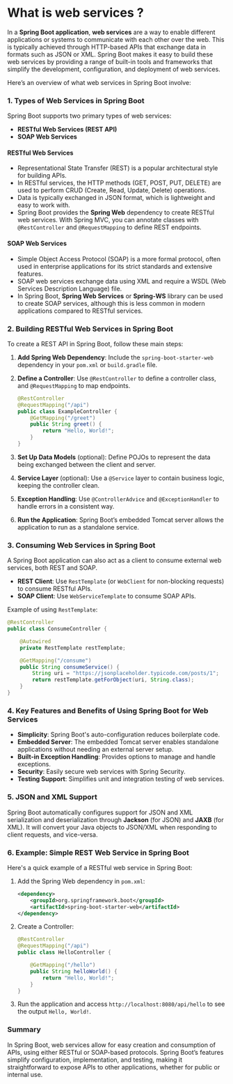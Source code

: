 # What is web services ?

In a **Spring Boot application**, **web services** are a way to enable different applications or systems to communicate with each other over the web. This is typically achieved through HTTP-based APIs that exchange data in formats such as JSON or XML. Spring Boot makes it easy to build these web services by providing a range of built-in tools and frameworks that simplify the development, configuration, and deployment of web services.

Here’s an overview of what web services in Spring Boot involve:

### 1. Types of Web Services in Spring Boot

Spring Boot supports two primary types of web services:

- **RESTful Web Services (REST API)**
- **SOAP Web Services**

#### RESTful Web Services

* Representational State Transfer (REST) is a popular architectural style for building APIs.
* In RESTful services, the HTTP methods (GET, POST, PUT, DELETE) are used to perform CRUD (Create, Read, Update, Delete) operations.
* Data is typically exchanged in JSON format, which is lightweight and easy to work with.
* Spring Boot provides the **Spring Web** dependency to create RESTful web services. With Spring MVC, you can annotate classes with `@RestController` and `@RequestMapping` to define REST endpoints.

#### SOAP Web Services

* Simple Object Access Protocol (SOAP) is a more formal protocol, often used in enterprise applications for its strict standards and extensive features.
* SOAP web services exchange data using XML and require a WSDL (Web Services Description Language) file.
* In Spring Boot, **Spring Web Services** or **Spring-WS** library can be used to create SOAP services, although this is less common in modern applications compared to RESTful services.

### 2. Building RESTful Web Services in Spring Boot

To create a REST API in Spring Boot, follow these main steps:

1. **Add Spring Web Dependency**: Include the `spring-boot-starter-web` dependency in your `pom.xml` or `build.gradle` file.

2. **Define a Controller**: Use `@RestController` to define a controller class, and `@RequestMapping` to map endpoints.
   
   ```java
   @RestController
   @RequestMapping("/api")
   public class ExampleController {
       @GetMapping("/greet")
       public String greet() {
           return "Hello, World!";
       }
   }
   ```

3. **Set Up Data Models** (optional): Define POJOs to represent the data being exchanged between the client and server.

4. **Service Layer** (optional): Use a `@Service` layer to contain business logic, keeping the controller clean.

5. **Exception Handling**: Use `@ControllerAdvice` and `@ExceptionHandler` to handle errors in a consistent way.

6. **Run the Application**: Spring Boot’s embedded Tomcat server allows the application to run as a standalone service.

### 3. Consuming Web Services in Spring Boot

A Spring Boot application can also act as a client to consume external web services, both REST and SOAP. 

- **REST Client**: Use `RestTemplate` (or `WebClient` for non-blocking requests) to consume RESTful APIs.
- **SOAP Client**: Use `WebServiceTemplate` to consume SOAP APIs.

Example of using `RestTemplate`:

```java
@RestController
public class ConsumeController {

    @Autowired
    private RestTemplate restTemplate;

    @GetMapping("/consume")
    public String consumeService() {
        String uri = "https://jsonplaceholder.typicode.com/posts/1";
        return restTemplate.getForObject(uri, String.class);
    }
}
```

### 4. Key Features and Benefits of Using Spring Boot for Web Services

* **Simplicity**: Spring Boot's auto-configuration reduces boilerplate code.
* **Embedded Server**: The embedded Tomcat server enables standalone applications without needing an external server setup.
* **Built-in Exception Handling**: Provides options to manage and handle exceptions.
* **Security**: Easily secure web services with Spring Security.
* **Testing Support**: Simplifies unit and integration testing of web services.

### 5. JSON and XML Support

Spring Boot automatically configures support for JSON and XML serialization and deserialization through **Jackson** (for JSON) and **JAXB** (for XML). It will convert your Java objects to JSON/XML when responding to client requests, and vice-versa.

### 6. Example: Simple REST Web Service in Spring Boot

Here's a quick example of a RESTful web service in Spring Boot:

1. Add the Spring Web dependency in `pom.xml`:
   
   ```xml
   <dependency>
       <groupId>org.springframework.boot</groupId>
       <artifactId>spring-boot-starter-web</artifactId>
   </dependency>
   ```

2. Create a Controller:
   
   ```java
   @RestController
   @RequestMapping("/api")
   public class HelloController {
   
       @GetMapping("/hello")
       public String helloWorld() {
           return "Hello, World!";
       }
   }
   ```

3. Run the application and access `http://localhost:8080/api/hello` to see the output `Hello, World!`.

### Summary

In Spring Boot, web services allow for easy creation and consumption of APIs, using either RESTful or SOAP-based protocols. Spring Boot’s features simplify configuration, implementation, and testing, making it straightforward to expose APIs to other applications, whether for public or internal use.
